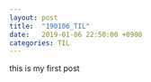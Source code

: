 ```yaml
---
layout: post
title:  "190106_TIL"
date:   2019-01-06 22:50:00 +0900
categories: TIL
---
```

this is my first post
